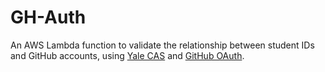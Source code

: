 # GH-Auth

An AWS Lambda function to validate the relationship between student IDs and GitHub accounts, using [Yale CAS](https://developers.yale.edu/cas-central-authentication-service) and [GitHub OAuth](https://docs.github.com/en/developers/apps/building-oauth-apps/authorizing-oauth-apps).
